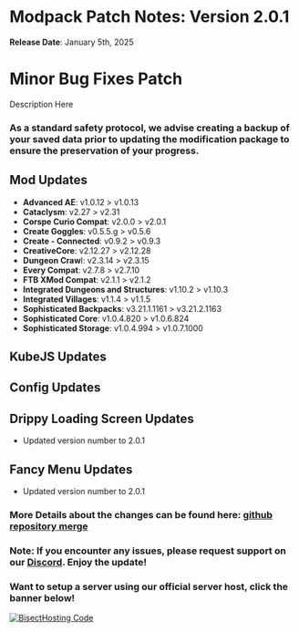 # Modpack Patch Notes: Version 2.0.1
**Release Date**: January 5th, 2025

# Minor Bug Fixes Patch

Description Here

### As a standard safety protocol, we advise creating a backup of your saved data prior to updating the modification package to ensure the preservation of your progress.

## Mod Updates
- **Advanced AE**: v1.0.12 > v1.0.13
- **Cataclysm**: v2.27 > v2.31
- **Corspe Curio Compat**: v2.0.0 > v2.0.1
- **Create Goggles**: v0.5.5.g > v0.5.6
- **Create - Connected**: v0.9.2 > v0.9.3
- **CreativeCore**: v2.12.27 > v2.12.28
- **Dungeon Craw**l: v2.3.14 > v2.3.15
- **Every Compat**: v2.7.8 > v2.7.10
- **FTB XMod Compat**: v2.1.1 > v2.1.2
- **Integrated Dungeons and Structures**: v1.10.2 > v1.10.3
- **Integrated Villages**: v1.1.4 > v1.1.5
- **Sophisticated Backpacks**: v3.21.1.1161 > v3.21.2.1163
- **Sophisticated Core**: v1.0.4.820 > v1.0.6.824
- **Sophisticated Storage**: v1.0.4.994 > v1.0.7.1000

## KubeJS Updates

## Config Updates

## Drippy Loading Screen Updates
- Updated version number to 2.0.1

## Fancy Menu Updates
- Updated version number to 2.0.1

### More Details about the changes can be found here: [github repository merge](https://github.com/M0nkeyPr0grammer/Create-Forge-Frontier)

### Note: If you encounter any issues, please request support on our [Discord](https://discord.gg/quenZthXgy). Enjoy the update!

### Want to setup a server using our official server host, click the banner below!
[![BisectHosting Code](https://raw.githubusercontent.com/M0nkeyPr0grammer/Landscapes-Reimagined/main/BH_Landscape_Reimagined.png)](https://bisecthosting.com/M0nkeyPr0grammer?r=curseforge+chanelog)